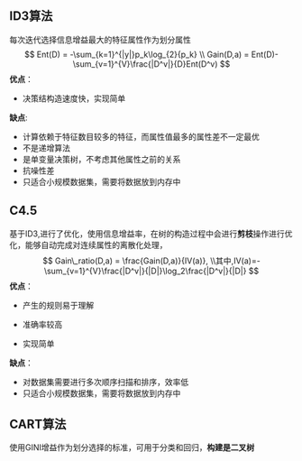 ## ID3算法

每次迭代选择信息增益最大的特征属性作为划分属性
$$
Ent(D) = -\sum_{k=1}^{|y|}p_k\log_{2}{p_k} \\
Gain(D,a) = Ent(D)-\sum_{v=1}^{V}\frac{|D^v|}{D}Ent(D^v)
$$
**优点**：

- 决策结构造速度快，实现简单

**缺点**:

- 计算依赖于特征数目较多的特征，而属性值最多的属性差不一定最优
- 不是递增算法
- 是单变量决策树，不考虑其他属性之前的关系
- 抗噪性差
- 只适合小规模数据集，需要将数据放到内存中



## C4.5
基于ID3,进行了优化，使用信息增益率，在树的构造过程中会进行**剪枝**操作进行优化，能够自动完成对连续属性的离散化处理，
$$
Gain\_ratio(D,a) = \frac{Gain(D,a)}{IV(a)},
\\其中,IV(a)=-\sum_{v=1}^{V}\frac{|D^v|}{|D|}\log_2\frac{|D^v|}{|D|}
$$
**优点**：

- 产生的规则易于理解

- 准确率较高

- 实现简单

**缺点**：

- 对数据集需要进行多次顺序扫描和排序，效率低
- 只适合小规模数据集，需要将数据放到内存中

## CART算法

使用GINI增益作为划分选择的标准，可用于分类和回归，**构建是二叉树**



  



